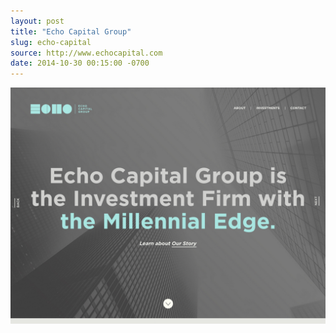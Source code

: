 ```yaml
---
layout: post
title: "Echo Capital Group"
slug: echo-capital
source: http://www.echocapital.com
date: 2014-10-30 00:15:00 -0700
---
```


<img src="/assets/img/screenshots/echo-capital.jpg">
